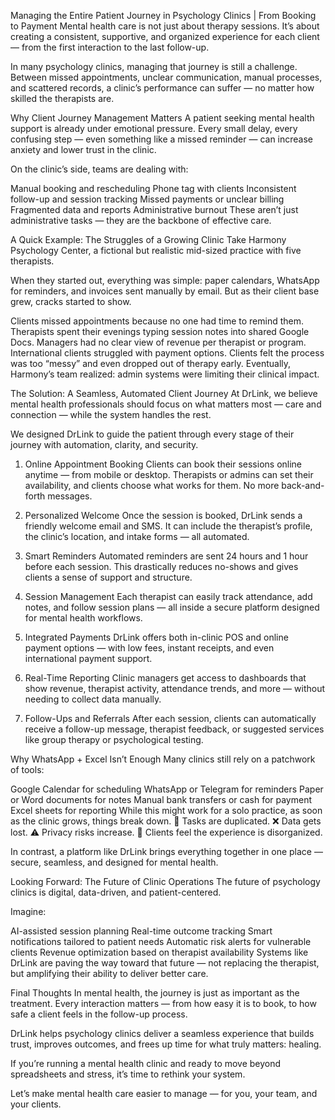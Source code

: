 Managing the Entire Patient Journey in Psychology Clinics | From Booking to Payment
Mental health care is not just about therapy sessions. It’s about creating a consistent, supportive, and organized experience for each client — from the first interaction to the last follow-up.

In many psychology clinics, managing that journey is still a challenge. Between missed appointments, unclear communication, manual processes, and scattered records, a clinic’s performance can suffer — no matter how skilled the therapists are.

Why Client Journey Management Matters
A patient seeking mental health support is already under emotional pressure. Every small delay, every confusing step — even something like a missed reminder — can increase anxiety and lower trust in the clinic.

On the clinic’s side, teams are dealing with:

Manual booking and rescheduling
Phone tag with clients
Inconsistent follow-up and session tracking
Missed payments or unclear billing
Fragmented data and reports
Administrative burnout
These aren’t just administrative tasks — they are the backbone of effective care.

A Quick Example: The Struggles of a Growing Clinic
Take Harmony Psychology Center, a fictional but realistic mid-sized practice with five therapists.

When they started out, everything was simple: paper calendars, WhatsApp for reminders, and invoices sent manually by email. But as their client base grew, cracks started to show.

Clients missed appointments because no one had time to remind them.
Therapists spent their evenings typing session notes into shared Google Docs.
Managers had no clear view of revenue per therapist or program.
International clients struggled with payment options.
Clients felt the process was too “messy” and even dropped out of therapy early.
Eventually, Harmony’s team realized: admin systems were limiting their clinical impact.

The Solution: A Seamless, Automated Client Journey
At DrLink, we believe mental health professionals should focus on what matters most — care and connection — while the system handles the rest.

We designed DrLink to guide the patient through every stage of their journey with automation, clarity, and security.

1. Online Appointment Booking
Clients can book their sessions online anytime — from mobile or desktop. Therapists or admins can set their availability, and clients choose what works for them. No more back-and-forth messages.

2. Personalized Welcome
Once the session is booked, DrLink sends a friendly welcome email and SMS. It can include the therapist’s profile, the clinic’s location, and intake forms — all automated.

3. Smart Reminders
Automated reminders are sent 24 hours and 1 hour before each session. This drastically reduces no-shows and gives clients a sense of support and structure.

4. Session Management
Each therapist can easily track attendance, add notes, and follow session plans — all inside a secure platform designed for mental health workflows.

5. Integrated Payments
DrLink offers both in-clinic POS and online payment options — with low fees, instant receipts, and even international payment support.

6. Real-Time Reporting
Clinic managers get access to dashboards that show revenue, therapist activity, attendance trends, and more — without needing to collect data manually.

7. Follow-Ups and Referrals
After each session, clients can automatically receive a follow-up message, therapist feedback, or suggested services like group therapy or psychological testing.

Why WhatsApp + Excel Isn’t Enough
Many clinics still rely on a patchwork of tools:

Google Calendar for scheduling
WhatsApp or Telegram for reminders
Paper or Word documents for notes
Manual bank transfers or cash for payment
Excel sheets for reporting
While this might work for a solo practice, as soon as the clinic grows, things break down.
🔁 Tasks are duplicated.
❌ Data gets lost.
⚠️ Privacy risks increase.
💬 Clients feel the experience is disorganized.

In contrast, a platform like DrLink brings everything together in one place — secure, seamless, and designed for mental health.

Looking Forward: The Future of Clinic Operations
The future of psychology clinics is digital, data-driven, and patient-centered.

Imagine:

AI-assisted session planning
Real-time outcome tracking
Smart notifications tailored to patient needs
Automatic risk alerts for vulnerable clients
Revenue optimization based on therapist availability
Systems like DrLink are paving the way toward that future — not replacing the therapist, but amplifying their ability to deliver better care.

Final Thoughts
In mental health, the journey is just as important as the treatment.
Every interaction matters — from how easy it is to book, to how safe a client feels in the follow-up process.

DrLink helps psychology clinics deliver a seamless experience that builds trust, improves outcomes, and frees up time for what truly matters: healing.

If you’re running a mental health clinic and ready to move beyond spreadsheets and stress, it’s time to rethink your system.

Let’s make mental health care easier to manage — for you, your team, and your clients.

